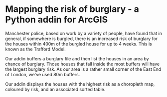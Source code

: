 # Mapping the risk of burglary - a Python addin for ArcGIS

Manchester police, based on work by a variety of people, have found that in general, if somewhere is burgled, there is an increased risk of burglary for the houses within 400m of the burgled house for up to 4 weeks. This is known as the Trafford Model.

Our addin buffers a burglary file and then list the houses in an area by chance of burglary. Those houses that fall inside the most buffers will have the largest burglary risk. As our area is a rather small corner of the East End of London, we've used 80m buffers. 

Our addin displays the houses with the highest risk as a choropleth map, coloured by risk, and an associated sorted table. 


